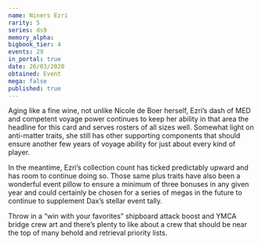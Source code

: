 ```yaml
---
name: Niners Ezri
rarity: 5
series: ds9
memory_alpha:
bigbook_tier: 4
events: 29
in_portal: true
date: 26/03/2020
obtained: Event
mega: false
published: true
---
```


Aging like a fine wine, not unlike Nicole de Boer herself, Ezri’s dash of MED and competent voyage power continues to keep her ability in that area the headline for this card and serves rosters of all sizes well. Somewhat light on anti-matter traits, she still has other supporting components that should ensure another few years of voyage ability for just about every kind of player.

In the meantime, Ezri’s collection count has ticked predictably upward and has room to continue doing so. Those same plus traits have also been a wonderful event pillow to ensure a minimum of three bonuses in any given year and could certainly be chosen for a series of megas in the future to continue to supplement Dax’s stellar event tally.

Throw in a “win with your favorites” shipboard attack boost and YMCA bridge crew art and there’s plenty to like about a crew that should be near the top of many behold and retrieval priority lists.
